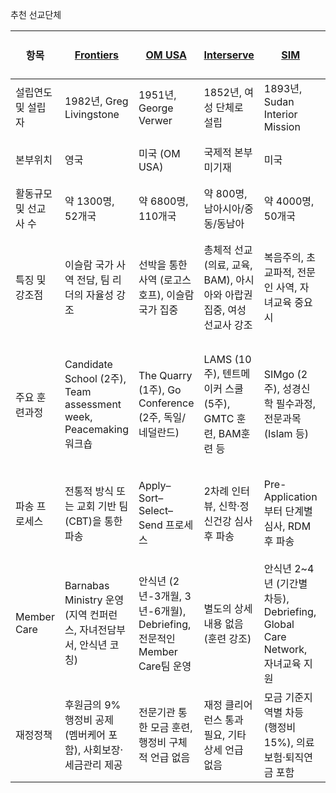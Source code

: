 추천 선교단체

| 항목 | [Frontiers](https://frontiersusa.org/) | [OM USA](https://www.omusa.org/) | [Interserve](https://www.interserveusa.org/) | [SIM](https://www.simusa.org/) | [WEC](https://wec-usa.org/) | [두란노국제선교회 (TIM)](https://www.tim.or.kr/) |
|------------|------------|--------|------------|-----|-----|-----------------------------------|
| 설립연도 및 설립자 | 1982년, Greg Livingstone | 1951년, George Verwer | 1852년, 여성 단체로 설립 | 1893년, Sudan Interior Mission | 1913년, C.T. Stud | 1992년 |
| 본부위치 | 영국 | 미국 (OM USA) | 국제적 본부 미기재 | 미국 | 영국 | 한국 (온누리교회 기반) |
| 활동규모 및 선교사 수 | 약 1300명, 52개국 | 약 6800명, 110개국 | 약 800명, 남아시아/중동/동남아 | 약 4000명, 50개국 | 약 1840명, 60개국 | 약 400명, 50개국 |
| 특징 및 강조점 | 이슬람 국가 사역 전담, 팀 리더의 자율성 강조 | 선박을 통한 사역 (로고스호프), 이슬람 국가 집중 | 총체적 선교 (의료, 교육, BAM), 아시아와 아랍권 집중, 여성 선교사 강조 | 복음주의, 초교파적, 전문인 사역, 자녀교육 중요시 | 다문화·다세대·초교파 선교, 경건한 삶, Faith mission (믿음선교) 강조 | ACTS29 비전 실현, 선교 동원과 현장 사역, MK 케어 |
| 주요 훈련과정 | Candidate School (2주), Team assessment week, Peacemaking 워크숍 | The Quarry (1주), Go Conference (2주, 독일/네덜란드) | LAMS (10주), 텐트메이커 스쿨 (5주), GMTC 훈련, BAM훈련 등 | SIMgo (2주), 성경신학 필수과정, 전문과목 (Islam 등) | Candidate Orientation (13주), 훈련대학 (2년 과정, 해외 소재) | OSOM (16주), TP (4주), CPM, TCT, TFT (2년 현장훈련) 등 |
| 파송 프로세스 | 전통적 방식 또는 교회 기반 팀(CBT)을 통한 파송 | Apply–Sort–Select–Send 프로세스 | 2차례 인터뷰, 신학·정신건강 심사 후 파송 | Pre-Application부터 단계별 심사, RDM 후 파송 | 단계별 심사 (두 차례 심사 후 Candidate Orientation 참여) | 허입 심사 후 필수 훈련 (OSOM, TP 등) 후 파송 |
| Member Care | Barnabas Ministry 운영 (지역 컨퍼런스, 자녀전담부서, 안식년 코칭) | 안식년 (2년-3개월, 3년-6개월), Debriefing, 전문적인 Member Care팀 운영 | 별도의 상세내용 없음 (훈련 강조) | 안식년 2~4년 (기간별 차등), Debriefing, Global Care Network, 자녀교육 지원 | 연 1회 Regional Retreat, 안식년 자율적 신청, 의료보험 등 지원 없음 | MK 케어 및 정기훈련과정 제공 (H2H, H2K 등) |
| 재정정책 | 후원금의 9% 행정비 공제 (멤버케어 포함), 사회보장·세금관리 제공 | 전문기관 통한 모금 훈련, 행정비 구체적 언급 없음 | 재정 클리어런스 통과 필요, 기타 상세 언급 없음 | 모금 기준지역별 차등 (행정비 15%), 의료보험·퇴직연금 포함 | 공개적 모금 불가 (Faith mission), 행정비 공제 없음, 사회보장 미제공 | 미기재 |

